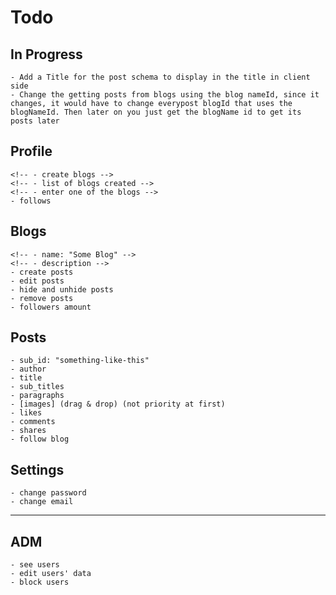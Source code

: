 # Todo

## In Progress

    - Add a Title for the post schema to display in the title in client side
    - Change the getting posts from blogs using the blog nameId, since it changes, it would have to change everypost blogId that uses the blogNameId. Then later on you just get the blogName id to get its posts later

## Profile

    <!-- - create blogs -->
    <!-- - list of blogs created -->
    <!-- - enter one of the blogs -->
    - follows

## Blogs

    <!-- - name: "Some Blog" -->
    <!-- - description -->
    - create posts
    - edit posts
    - hide and unhide posts
    - remove posts
    - followers amount

## Posts

    - sub_id: "something-like-this"
    - author
    - title
    - sub_titles
    - paragraphs
    - [images] (drag & drop) (not priority at first)
    - likes
    - comments
    - shares
    - follow blog

## Settings

    - change password
    - change email

---

## ADM

    - see users
    - edit users' data
    - block users
